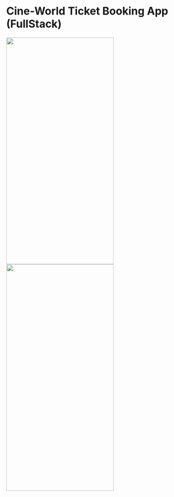 # Cine-World Ticket Booking App (FullStack)




<img src="https://github.com/oguzzhanturkmen/cineworld-ticket-app-react-native/assets/111460897/bc1e6e47-30f9-4b20-99fe-b55b35b46ff3" width="285" height="600">
<img src="https://github.com/oguzzhanturkmen/cineworld-ticket-app-react-native/assets/111460897/bc1e6e47-30f9-4b20-99fe-b55b35b46ff3" width="285" height="600">


